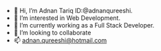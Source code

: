 - 👋 Hi, I’m Adnan Tariq ID:@adnanqureeshi.
- 👀 I’m interested in Web Development.
- 🌱 I’m currently working as a Full Stack Developer.
- 💞️ I’m looking to collaborate
- 📫 adnan.qureeshi@hotmail.com

<!---
adnanqureeshi/adnanqureeshi is a ✨ special ✨ repository because its `README.md` (this file) appears on your GitHub profile.
You can click the Preview link to take a look at your changes.
--->
